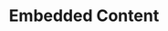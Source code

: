 ---
artist: 'Demdike Stare'
title: 'Embedded Content'
apple_link: ""
link: 'https://www.dropbox.com/s/umi7tf620shobxy/DEMDIKE.zip?dl=1'
content: "Our devlish duo return with a mangled mixtape of on-the-fly edits of their most dubbed-out and experimental compositions. Pair _Embedded Content_ with your favorite sativa/indica strain and let these forty minutes blur by.\n"
new_image: ../assets/FFWD/demdike.jpg
published_date: '2020-05-10T19:38:06.000Z'
---